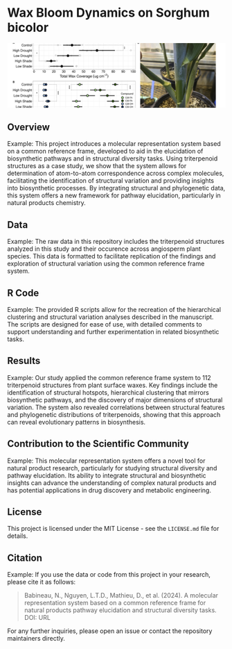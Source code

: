 # Wax Bloom Dynamics on Sorghum bicolor

![workflow schematic](image.png "cover_image")

## Overview
Example: This project introduces a molecular representation system based on a common reference frame, developed to aid in the elucidation of biosynthetic pathways and in structural diversity tasks. Using triterpenoid structures as a case study, we show that the system allows for determination of atom-to-atom correspondence across complex molecules, facilitating the identification of structural variation and providing insights into biosynthetic processes. By integrating structural and phylogenetic data, this system offers a new framework for pathway elucidation, particularly in natural products chemistry.

## Data
Example: The raw data in this repository includes the triterpenoid structures analyzed in this study and their occurence across angiosperm plant species. This data is formatted to facilitate replication of the findings and exploration of structural variation using the common reference frame system.

## R Code
Example: The provided R scripts allow for the recreation of the hierarchical clustering and structural variation analyses described in the manuscript. The scripts are designed for ease of use, with detailed comments to support understanding and further experimentation in related biosynthetic tasks.

## Results
Example: Our study applied the common reference frame system to 112 triterpenoid structures from plant surface waxes. Key findings include the identification of structural hotspots, hierarchical clustering that mirrors biosynthetic pathways, and the discovery of major dimensions of structural variation. The system also revealed correlations between structural features and phylogenetic distributions of triterpenoids, showing that this approach can reveal evolutionary patterns in biosynthesis.

## Contribution to the Scientific Community
Example: This molecular representation system offers a novel tool for natural product research, particularly for studying structural diversity and pathway elucidation. Its ability to integrate structural and biosynthetic insights can advance the understanding of complex natural products and has potential applications in drug discovery and metabolic engineering.

## License
This project is licensed under the MIT License - see the `LICENSE.md` file for details.

## Citation
Example: If you use the data or code from this project in your research, please cite it as follows:
> Babineau, N., Nguyen, L.T.D., Mathieu, D., et al. (2024). A molecular representation system based on a common reference frame for natural products pathway elucidation and structural diversity tasks. DOI: URL

For any further inquiries, please open an issue or contact the repository maintainers directly.
